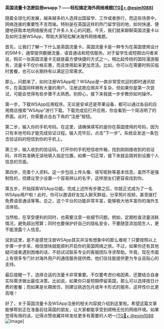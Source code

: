 **英国流量卡怎麽註冊wsapp？——轻松搞定海外网络难题[[TG💪+ @esim1088](https://t.me/s/esim1088)]**

随着全球化的发展，越来越多的人选择出国留学、工作或者旅行，而这些场景中，网络连接的重要性不言而喻。特别是在英国这样的热门留学目的地，如何快速、便捷地获取本地网络服务成了许多人关心的问题。今天，我们就来聊聊英国流量卡以及如何注册WSApp，帮助大家轻松解决海外网络难题。

首先，让我们了解一下什么是英国流量卡。英国流量卡是一种专为在英国使用设计的SIM卡，通常提供数据流量、语音通话和短信服务。对于留学生或短期访问者来说，购买一张英国流量卡无疑是最方便快捷的方式之一。相比起传统的国际漫游服务，流量卡不仅价格实惠，而且使用起来更加灵活。比如，你可以在需要时购买临时套餐，也可以长期持有以满足日常需求。

那么，问题来了，如何注册WSApp呢？WSApp是一款非常受欢迎的即时通讯软件，在英国同样拥有大量的用户。注册这款应用并不复杂，但如果你是第一次尝试，可能会觉得有些步骤不太熟悉。别担心，接下来我就一步步教你如何操作。

第一步，下载WSApp应用程序。无论是安卓还是苹果设备，都可以通过各自的应用商店搜索“WSApp”进行下载。下载完成后打开应用，你会看到一个简洁明了的界面。此时，你需要点击右下角的“注册”按钮。

第二步，输入你的手机号码。在这里，请确保填写的是你在英国使用的号码，因为只有本地号码才能完成验证过程。输入完毕后，点击“下一步”。系统会发送一条包含验证码的短信到你的手机上。

第三步，输入收到的验证码。打开你的手机短信收件箱，找到刚刚接收到的验证码，并将其准确无误地填入指定位置。如果一切正常，接下来就会跳转到设置个人信息的页面。

第四步，完善个人资料。这一步包括上传头像、填写昵称等基本信息。虽然不是强制性的，但建议至少设置一个容易辨认的名字，这样朋友们更容易找到你。

第五步，开始探索WSApp功能。完成上述所有步骤之后，你就正式成为了一名WSApp用户啦！此时，你可以邀请好友加入聊天群组，分享照片视频，甚至拨打免费语音通话等等。总之，这个平台的功能非常丰富，能够极大地丰富你的海外生活体验。

当然啦，在享受便利的同时，也需要注意一些细节问题。例如，定期检查流量消耗情况，避免超出预算；同时也要保护好自己的隐私安全，不要随意添加陌生人，更不能泄露个人信息。

说到这里，是不是感觉注册WSApp其实并没有想象中的那么难呢？只要按照以上步骤一步步来，相信很快就能顺利开启你的英国网络之旅。不过，如果你还有其他疑问或者遇到困难的话，不妨试试联系专业的客服团队寻求帮助。毕竟，现在市面上有很多专门针对海外用户的通信服务提供商，他们往往能提供更为专业且贴心的支持。

最后提醒一下，选择合适的流量卡非常重要。不仅要考虑价格因素，还要结合自身实际需求做出最佳决策。比如说，如果你只是短期停留英国，那么可以选择按日计费的套餐；而如果是长期居住，则建议挑选包月或年卡形式的服务，这样性价比更高哦！

好了，关于英国流量卡及WSApp注册的相关内容就介绍到这里啦。希望这篇文章能够帮到正在准备前往英国的朋友，让大家都能享受到顺畅无忧的网络环境。如果觉得有用的话，记得点赞收藏并转发给更多有需要的人吧～[[TG💪+ @esim1088](https://t.me/s/esim1088) ![Image](https://i.postimg.cc/4NQfJmqS/Snipaste-2025-05-13-00-14-12.png)]